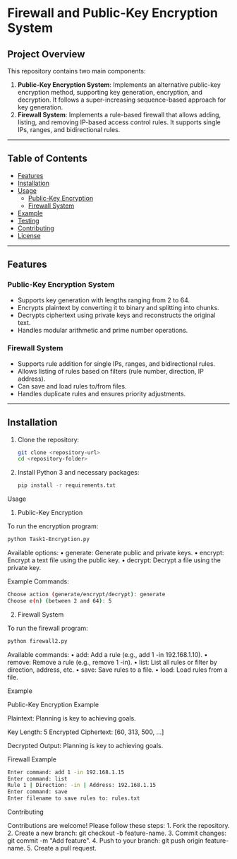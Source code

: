 # **Firewall and Public-Key Encryption System**

## **Project Overview**
This repository contains two main components:

1. **Public-Key Encryption System**: Implements an alternative public-key encryption method, supporting key generation, encryption, and decryption. It follows a super-increasing sequence-based approach for key generation.
2. **Firewall System**: Implements a rule-based firewall that allows adding, listing, and removing IP-based access control rules. It supports single IPs, ranges, and bidirectional rules.

---

## **Table of Contents**
- [Features](#features)
- [Installation](#installation)
- [Usage](#usage)
  - [Public-Key Encryption](#public-key-encryption)
  - [Firewall System](#firewall-system)
- [Example](#example)
- [Testing](#testing)
- [Contributing](#contributing)
- [License](#license)

---

## **Features**

### **Public-Key Encryption System**
- Supports key generation with lengths ranging from 2 to 64.
- Encrypts plaintext by converting it to binary and splitting into chunks.
- Decrypts ciphertext using private keys and reconstructs the original text.
- Handles modular arithmetic and prime number operations.

### **Firewall System**
- Supports rule addition for single IPs, ranges, and bidirectional rules.
- Allows listing of rules based on filters (rule number, direction, IP address).
- Can save and load rules to/from files.
- Handles duplicate rules and ensures priority adjustments.

---

## **Installation**
1. Clone the repository:
   ```bash
   git clone <repository-url>
   cd <repository-folder>

 2.	Install Python 3 and necessary packages:
    ```bash
    pip install -r requirements.txt


Usage

1. Public-Key Encryption

To run the encryption program:
```bash
python Task1-Encryption.py
```

Available options:
	•	generate: Generate public and private keys.
	•	encrypt: Encrypt a text file using the public key.
	•	decrypt: Decrypt a file using the private key.

Example Commands:
```bash
Choose action (generate/encrypt/decrypt): generate
Choose e(n) (between 2 and 64): 5
```

2. Firewall System

To run the firewall program:
```bash
python firewall2.py
```

Available commands:
	•	add: Add a rule (e.g., add 1 -in 192.168.1.10).
	•	remove: Remove a rule (e.g., remove 1 -in).
	•	list: List all rules or filter by direction, address, etc.
	•	save: Save rules to a file.
	•	load: Load rules from a file.

Example

Public-Key Encryption Example

Plaintext:
Planning is key to achieving goals.

Key Length: 5
Encrypted Ciphertext: [60, 313, 500, ...]

Decrypted Output:
Planning is key to achieving goals.

Firewall Example

```bash
Enter command: add 1 -in 192.168.1.15
Enter command: list
Rule 1 | Direction: -in | Address: 192.168.1.15
Enter command: save
Enter filename to save rules to: rules.txt
```


Contributing

Contributions are welcome! Please follow these steps:
	1.	Fork the repository.
	2.	Create a new branch: git checkout -b feature-name.
	3.	Commit changes: git commit -m "Add feature".
	4.	Push to your branch: git push origin feature-name.
	5.	Create a pull request.
